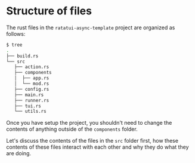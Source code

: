 # Structure of files

The rust files in the `ratatui-async-template` project are organized as follows:

```bash
$ tree
.
├── build.rs
└── src
   ├── action.rs
   ├── components
   │  ├── app.rs
   │  └── mod.rs
   ├── config.rs
   ├── main.rs
   ├── runner.rs
   ├── tui.rs
   └── utils.rs
```

Once you have setup the project, you shouldn't need to change the contents of anything outside of
the `components` folder.

Let's discuss the contents of the files in the `src` folder first, how these contents of these files
interact with each other and why they do what they are doing.
